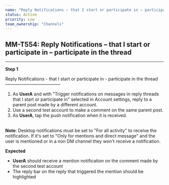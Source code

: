 ```yaml
---
name: "Reply Notifications – that I start or participate in – participate in the thread"
status: Active
priority: Low
team_ownership: "Channels"
---
```


## MM-T554: Reply Notifications – that I start or participate in – participate in the thread

---

**Step 1**

Reply Notifications - that I start or participate in - participate in the thread\
–––––––––––––––––––––––––

1. As **UserA** and with "Trigger notifications on messages in reply threads that I start or participate in" selected in Account settings, reply to a parent post made by a different account.
2. Use a second test account to make a comment on the same parent post.
3. As **UserA**, tap the push notification when it is received.

\
**Note**: Desktop notifications must be set to "For all activity" to receive the notification. If it's set to "Only for mentions and direct message" and the user is mentioned or in a non DM channel they won't receive a notification.

**Expected**

- **UserA** should receive a mention notification on the comment made by the second test account
- The reply bar on the reply that triggered the mention should be highlighted
